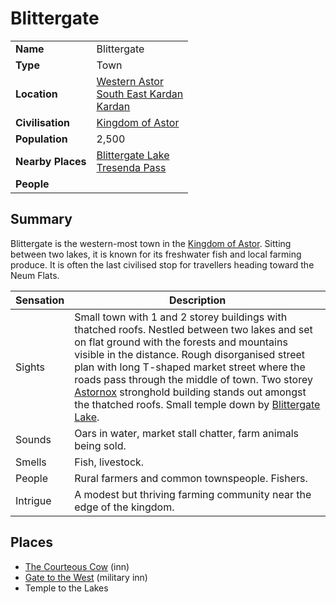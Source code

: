 # Blittergate

|||
| --- | --- |
| **Name** | Blittergate | place.4
| **Type** | Town |
| **Location** | [Western Astor](../regions/western-astor.md)<br>[South East Kardan](../regions/south-east-kardan.md)<br>[Kardan](../continents/kardan.md) |
| **Civilisation** | [Kingdom of Astor](../../civilisations/kingdom-of-astor/kingdom-of-astor.md) |
| **Population** | 2,500 |
| **Nearby Places** | [Blittergate Lake](../rivers-lakes/blittergate-lake.md)<br>[Tresenda Pass](../roads/tresenda-pass.md) |
| **People** | |

## Summary

Blittergate is the western-most town in the [Kingdom of Astor](../../civilisations/kingdom-of-astor/kingdom-of-astor.md). Sitting between two lakes, it is known for its freshwater fish and local farming produce. It is often the last civilised stop for travellers heading toward the Neum Flats.

| Sensation | Description |
| ---- | --- |
| Sights | Small town with 1 and 2 storey buildings with thatched roofs. Nestled between two lakes and set on flat ground with the forests and mountains visible in the distance. Rough disorganised street plan with long T-shaped market street where the roads pass through the middle of town. Two storey [Astornox](../../organisations/astornox/astornox.md) stronghold building stands out amongst the thatched roofs. Small temple down by [Blittergate Lake](../rivers-lakes/blittergate-lake.md). |
| Sounds | Oars in water, market stall chatter, farm animals being sold. |
| Smells | Fish, livestock. |
| People | Rural farmers and common townspeople. Fishers. |
| Intrigue | A modest but thriving farming community near the edge of the kingdom. |

## Places

- [The Courteous Cow](../buildings/inns-taverns/the-courteous-cow.md) (inn)
- [Gate to the West](../buildings/inns-taverns/gate-to-the-west.md) (military inn)
- Temple to the Lakes
